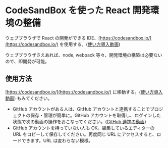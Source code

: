 # CodeSandBox を使った React 開発環境の整備

ウェブブラウザで React の開発ができる IDE、[https://codesandbox.io/](https://codesandbox.io/) を使用する。\([使い方導入動画](https://youtu.be/GZ1wL7zQl2I)\)

ウェブブラウザさえあれば、node, webpack 等々、開発環境の構築は必要ないので、即開発が可能。

## 使用方法

[https://codesandbox.io/](https://codesandbox.io/) に移動する。\([使い方導入動画](https://youtu.be/GZ1wL7zQl2I)\) もみてください。

* GitHub アカウントがある人は、GitHub アカウントと連携することでプロジェクトの保存・管理が簡単に。GitHub アカウントを取得し、ログインした状態で次の動画の操作をおこなってください。\([GitHub 連携の動画](https://youtu.be/VsibZCzNezM)\)
* GitHub アカウントを持っていない人も OK。編集しているエディターの URL をコピーして保存してください。再度同じ URL にアクセスすると、ロードできます。URL は変わらない模様。





